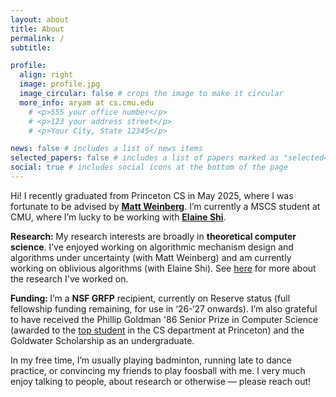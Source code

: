 ```yaml
---
layout: about
title: About
permalink: /
subtitle: 

profile:
  align: right
  image: profile.jpg
  image_circular: false # crops the image to make it circular
  more_info: aryam at cs.cmu.edu
    # <p>555 your office number</p>
    # <p>123 your address street</p>
    # <p>Your City, State 12345</p>

news: false # includes a list of news items
selected_papers: false # includes a list of papers marked as "selected={true}"
social: true # includes social icons at the bottom of the page
---
```


Hi! I recently graduated from Princeton CS in May 2025, where I was fortunate to be advised by <b>[Matt Weinberg](https://www.cs.princeton.edu/~smattw/)</B>. I’m currently a MSCS student at CMU, where I’m lucky to be working with <b>[Elaine Shi](https://elaineshi.com/)</b>. 

<b> Research: </b> My research interests are broadly in <b>theoretical computer science</b>. I’ve enjoyed working on algorithmic mechanism design and algorithms under uncertainty (with Matt Weinberg) and am currently working on oblivious algorithms (with Elaine Shi). See [here](research) for more about the research I've worked on. 

<b> Funding: </b>  I’m a <b>NSF GRFP</b> recipient, currently on Reserve status (full fellowship funding remaining, for use in ‘26-‘27 onwards). I’m also grateful to have received the Phillip Goldman '86 Senior Prize in Computer Science (awarded to the [top student](https://www.cs.princeton.edu/news/class-day-department-celebrates-graduates) in the CS department at Princeton) and the Goldwater Scholarship as an undergraduate. 

In my free time, I’m usually playing badminton, running late to dance practice, or convincing my friends to play foosball with me. I very much enjoy talking to people, about research or otherwise — please reach out!




<!--
Hi! I am a senior studying CS and math at Princeton University, where I'm very lucky to be advised by [Matt Weinberg](https://www.cs.princeton.edu/~smattw/). 

My research interests are broadly in <b>theoretical computer science</b>, with a focus on algorithm design under uncertainty, incentives, and other interesting models. 

My main research experience has been in [algorithms under uncertainty and algorithmic mechanism design](research/#project-matroids), where I've worked on matroid prophet inequalities and sample complexity in mechanism design. I've also done some work in [algorithmic graph theory](research/#project-graphs) with István Miklós (Rényi Institute of Mathematics) and [quantum computing](research/#project-qc) with Ali Javadi-Abhari (IBM Research). 

I'm grateful to have received the <b>NSF GRFP</b>, <b>Goldwater Scholarship</b>, Freshman First Honor Prize, Phi Beta Kappa, and Shapiro Prize for Academic Excellence while at Princeton. 

In my free time, I'm usually playing badminton or running late to dance practice. You can reach me at arya at princeton dot edu! -->

<!-- Here's my [CV](../assets/pdf/CV_AryaMaheshwari.pdf). -->  



<!-- , though I've also done some work in   . While at Princeton, I've been grateful to be receive 

Write your biography here. Tell the world about yourself. Link to your favorite [subreddit](http://reddit.com). You can put a picture in, too. The code is already in, just name your picture `prof_pic.jpg` and put it in the `img/` folder.

Put your address / P.O. box / other info right below your picture. You can also disable any of these elements by editing `profile` property of the YAML header of your `_pages/about.md`. Edit `_bibliography/papers.bib` and Jekyll will render your [publications page](/al-folio/publications/) automatically.

Link to your social media connections, too. This theme is set up to use [Font Awesome icons](https://fontawesome.com/) and [Academicons](https://jpswalsh.github.io/academicons/), like the ones below. Add your Facebook, Twitter, LinkedIn, Google Scholar, or just disable all of them. -->
